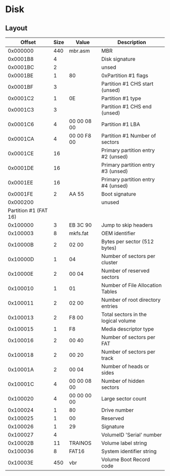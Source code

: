 # Disk

## Layout

| Offset                | Size | Value       | Description                         |
|-----------------------|------|-------------|-------------------------------------|
| 0x000000              | 440  | mbr.asm     | MBR                                 |
| 0x0001B8              | 4    |             | Disk signature                      |
| 0x0001BC              | 2    |             | unsed                               |
| 0x0001BE              | 1    | 80          | 0xPartition #1 flags                |
| 0x0001BF              | 3    |             | Partition #1 CHS start (unsed)      |
| 0x0001C2              | 1    | 0E          | Partition #1 type                   |
| 0x0001C3              | 3    |             | Partition #1 CHS end (unsed)        |
| 0x0001C6              | 4    | 00 00 08 00 | Partition #1 LBA                    |
| 0x0001CA              | 4    | 00 00 F8 00 | Partition #1 Number of sectors      |
| 0x0001CE              | 16   |             | Primary partition entry #2 (unsed)  |
| 0x0001DE              | 16   |             | Primary partition entry #3 (unsed)  |
| 0x0001EE              | 16   |             | Primary partition entry #4 (unsed)  |
| 0x0001FE              | 2    | AA 55       | Boot signature                      |
| 0x000200              |      |             | unused                              |
| Partition #1 (FAT 16) |
| 0x100000              | 3    | EB 3C 90    | Jump to skip headers                |
| 0x100003              | 8    | mkfs.fat    | OEM identifier                      |
| 0x10000B              | 2    | 02 00       | Bytes per sector (512 bytes)        |
| 0x10000D              | 1    | 04          | Number of sectors per cluster       |
| 0x10000E              | 2    | 00 04       | Number of reserved sectors          |
| 0x100010              | 1    | 01          | Number of File Allocation Tables    |
| 0x100011              | 2    | 02 00       | Number of root directory entries    |
| 0x100013              | 2    | F8 00       | Total sectors in the logical volume |
| 0x100015              | 1    | F8          | Media descriptor type               |
| 0x100016              | 2    | 00 40       | Number of sectors per FAT           |
| 0x100018              | 2    | 00 20       | Number of sectors per track         |
| 0x10001A              | 2    | 00 04       | Number of heads or sides            |
| 0x10001C              | 4    | 00 00 08 00 | Number of hidden sectors            |
| 0x100020              | 4    | 00 00 00 00 | Large sector count                  |
| 0x100024              | 1    | 80          | Drive number                        |
| 0x100025              | 1    | 00          | Reserved                            |
| 0x100026              | 1    | 29          | Signature                           |
| 0x100027              | 4    |             | VolumeID 'Serial' number            |
| 0x10002B              | 11   | TRAINOS     | Volume label string                 |
| 0x100036              | 8    | FAT16       | System identifier string            |
| 0x10003E              | 450  | vbr         | Volume Boot Record code             |
